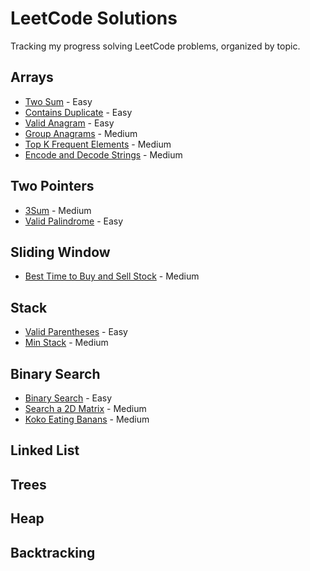 # LeetCode Solutions

Tracking my progress solving LeetCode problems, organized by topic.

## Arrays
- [Two Sum](two_sum.py) - Easy
- [Contains Duplicate](contains_duplicate.py) - Easy
- [Valid Anagram](valid_anagra.py) - Easy
- [Group Anagrams](group_anagrams.py) - Medium
- [Top K Frequent Elements](top_k_freq.py) - Medium
- [Encode and Decode Strings](encode_and_decode.py) - Medium



## Two Pointers

- [3Sum](3sum.py) - Medium
- [Valid Palindrome](valid_palindrome.py) - Easy

## Sliding Window
- [Best Time to Buy and Sell Stock](best_time.py) - Medium

## Stack
- [Valid Parentheses](valid_parentheses.py) - Easy
- [Min Stack](min_stack.py) - Medium

## Binary Search

- [Binary Search](binary_search.py) - Easy
- [Search a 2D Matrix](search_2.py) - Medium
- [Koko Eating Banans](koko_bananas.py) - Medium

## Linked List

## Trees

## Heap

## Backtracking